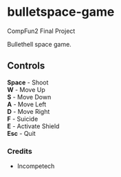 # bulletspace-game
CompFun2 Final Project  

Bullethell space game.

## Controls
**Space** - Shoot  
**W** - Move Up  
**S** - Move Down  
**A** - Move Left  
**D** - Move Right  
**F** - Suicide  
**E** - Activate Shield  
**Esc** - Quit  

### Credits
- Incompetech
